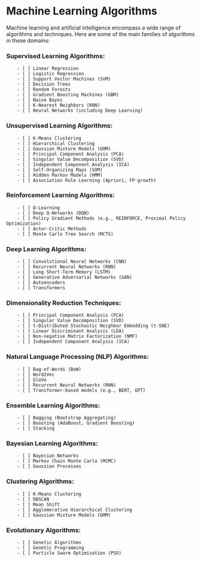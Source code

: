 # Machine Learning Algorithms

Machine learning and artificial intelligence encompass a wide range of algorithms and techniques. Here are some of the main families of algorithms in these domains:

###    Supervised Learning Algorithms:
        - [ ] Linear Regression
        - [ ] Logistic Regression
        - [ ] Support Vector Machines (SVM)
        - [ ] Decision Trees
        - [ ] Random Forests
        - [ ] Gradient Boosting Machines (GBM)
        - [ ] Naive Bayes
        - [ ] K-Nearest Neighbors (KNN)
        - [ ] Neural Networks (including Deep Learning)

###    Unsupervised Learning Algorithms:
        - [ ] K-Means Clustering
        - [ ] Hierarchical Clustering
        - [ ] Gaussian Mixture Models (GMM)
        - [ ] Principal Component Analysis (PCA)
        - [ ] Singular Value Decomposition (SVD)
        - [ ] Independent Component Analysis (ICA)
        - [ ] Self-Organizing Maps (SOM)
        - [ ] Hidden Markov Models (HMM)
        - [ ] Association Rule Learning (Apriori, FP-growth)

###    Reinforcement Learning Algorithms:
        - [ ] Q-Learning
        - [ ] Deep Q-Networks (DQN)
        - [ ] Policy Gradient Methods (e.g., REINFORCE, Proximal Policy Optimization)
        - [ ] Actor-Critic Methods
        - [ ] Monte Carlo Tree Search (MCTS)

###    Deep Learning Algorithms:
        - [ ] Convolutional Neural Networks (CNN)
        - [ ] Recurrent Neural Networks (RNN)
        - [ ] Long Short-Term Memory (LSTM)
        - [ ] Generative Adversarial Networks (GAN)
        - [ ] Autoencoders
        - [ ] Transformers

###    Dimensionality Reduction Techniques:
        - [ ] Principal Component Analysis (PCA)
        - [ ] Singular Value Decomposition (SVD)
        - [ ] t-Distributed Stochastic Neighbor Embedding (t-SNE)
        - [ ] Linear Discriminant Analysis (LDA)
        - [ ] Non-negative Matrix Factorization (NMF)
        - [ ] Independent Component Analysis (ICA)

###    Natural Language Processing (NLP) Algorithms:
        - [ ] Bag-of-Words (BoW)
        - [ ] Word2Vec
        - [ ] GloVe
        - [ ] Recurrent Neural Networks (RNN)
        - [ ] Transformer-based models (e.g., BERT, GPT)

###    Ensemble Learning Algorithms:
        - [ ] Bagging (Bootstrap Aggregating)
        - [ ] Boosting (AdaBoost, Gradient Boosting)
        - [ ] Stacking

###    Bayesian Learning Algorithms:
        - [ ] Bayesian Networks
        - [ ] Markov Chain Monte Carlo (MCMC)
        - [ ] Gaussian Processes

###    Clustering Algorithms:
        - [ ] K-Means Clustering
        - [ ] DBSCAN
        - [ ] Mean Shift
        - [ ] Agglomerative Hierarchical Clustering
        - [ ] Gaussian Mixture Models (GMM)

###    Evolutionary Algorithms:
        - [ ] Genetic Algorithms
        - [ ] Genetic Programming
        - [ ] Particle Swarm Optimization (PSO)